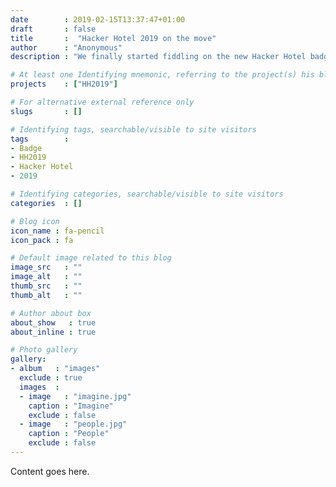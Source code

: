 ```yaml
---
date        : 2019-02-15T13:37:47+01:00
draft       : false
title       :  "Hacker Hotel 2019 on the move"
author      : "Anonymous"
description : "We finally started fiddling on the new Hacker Hotel badge."

# At least one Identifying mnemonic, referring to the project(s) his blog is related to
projects    : ["HH2019"]

# For alternative external reference only
slugs       : []

# Identifying tags, searchable/visible to site visitors
tags        :
- Badge
- HH2019
- Hacker Hotel
- 2019

# Identifying categories, searchable/visible to site visitors
categories  : []

# Blog icon
icon_name : fa-pencil
icon_pack : fa

# Default image related to this blog
image_src   : ""
image_alt   : ""
thumb_src   : ""
thumb_alt   : ""

# Author about box
about_show   : true
about_inline : true

# Photo gallery
gallery:
- album   : "images"
  exclude : true
  images  :
  - image   : "imagine.jpg"
    caption : "Imagine"
    exclude : false
  - image   : "people.jpg"
    caption : "People"
    exclude : false
---
```


Content goes here.

